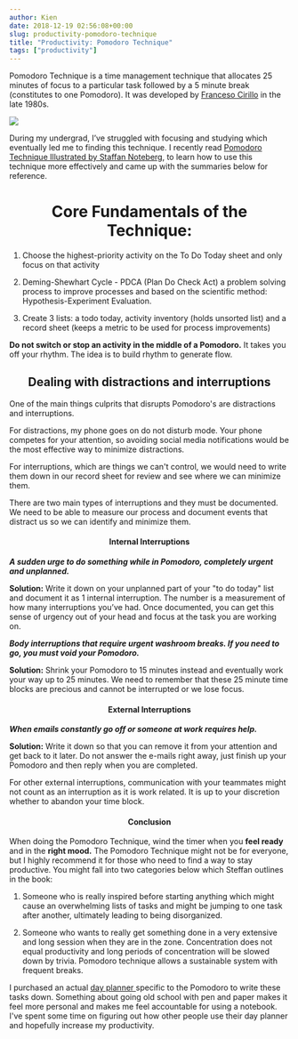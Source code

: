 ```yaml
---
author: Kien
date: 2018-12-19 02:56:08+00:00
slug: productivity-pomodoro-technique
title: "Productivity: Pomodoro Technique"
tags: ["productivity"]
---
```


Pomodoro Technique is a time management technique that allocates 25 minutes of focus to a particular task followed by a 5 minute break (constitutes to one Pomodoro). It was developed by <a href="https://francescocirillo.com/pages/pomodoro-technique" target="_blank">Franceso Cirillo</a> in the late 1980s.

![](/pomodorodia.png)

During my undergrad, I’ve struggled with focusing and studying which eventually led me to finding this technique. I recently read <a href="https://www.goodreads.com/book/show/7117789-pomodoro-technique-illustrated" target="_blank">Pomodoro Technique Illustrated by Staffan Noteberg</a>, to learn how to use this technique more effectively and came up with the summaries below for reference.

# <center>Core Fundamentals of the Technique:</center>

1. Choose the highest-priority activity on the To Do Today sheet and only focus on that activity

2. Deming-Shewhart Cycle - PDCA (Plan Do Check Act) a problem solving process to improve processes and based on the scientific method: Hypothesis-Experiment Evaluation.

3. Create 3 lists: a todo today, activity inventory (holds unsorted list) and a record sheet (keeps a metric to be used for process improvements)

**Do not switch or stop an activity in the middle of a Pomodoro.** It takes you off your rhythm. The idea is to build rhythm to generate flow.

## <center> Dealing with distractions and interruptions</center>

One of the main things culprits that disrupts Pomodoro's are distractions and interruptions.

For distractions, my phone goes on do not disturb mode. Your phone competes for your attention, so avoiding social media notifications would be the most effective way to minimize distractions.

For interruptions, which are things we can't control, we would need to write them down in our record sheet for review and see where we can minimize them.

There are two main types of interruptions and they must be documented.  We need to be able to measure our process and document events that distract us so we can identify and minimize them.

#### <center>**Internal Interruptions** </center>

**_A sudden urge to do something while in Pomodoro, completely urgent and unplanned._**

**Solution:**
Write it down on your unplanned part of your "to do today" list and document it as 1 internal interruption. The number is a measurement of how many interruptions you’ve had. Once documented, you can get this sense of urgency out of your head and focus at the task you are working on.

**_Body interruptions that require urgent washroom breaks. If you need to go, you must void your Pomodoro._**

**Solution:** Shrink your Pomodoro to 15 minutes instead and eventually work your way up to 25 minutes. We need to remember that these 25 minute time blocks are precious and cannot be interrupted or we lose focus.

#### <center>**External Interruptions** </center>

**_When emails constantly go off or someone at work requires help._**

**Solution:** Write it down so that you can remove it from your attention and get back to it later. Do not answer the e-mails right away, just finish up your Pomodoro and then reply when you are completed.

For other external interruptions, communication with your teammates might not count as an interruption as it is work related. It is up to your discretion whether to abandon your time block.

#### <center>**Conclusion**</center>

When doing the Pomodoro Technique, wind the timer when you **feel ready** and in the **right mood.** The Pomodoro Technique might not be for everyone, but I highly recommend it for those who need to find a way to stay productive. You might fall into two categories below which Steffan outlines in the book:

1. Someone who is really inspired before starting anything which might cause an overwhelming lists of tasks and might be jumping to one task after another, ultimately leading to being disorganized.

2. Someone who wants to really get something done in a very extensive and long session when they are in the zone. Concentration does not equal productivity and long periods of concentration will be slowed down by trivia. Pomodoro technique allows a sustainable system with frequent breaks.

I purchased an actual <a href="https://www.intelligentchange.com/products/the-productivity-planner" target="_blank"> day planner </a>specific to the Pomodoro to write these tasks down. Something about going old school with pen and paper makes it feel more personal and makes me feel accountable for using a notebook. I've spent some time on figuring out how other people use their day planner and hopefully increase my productivity.
